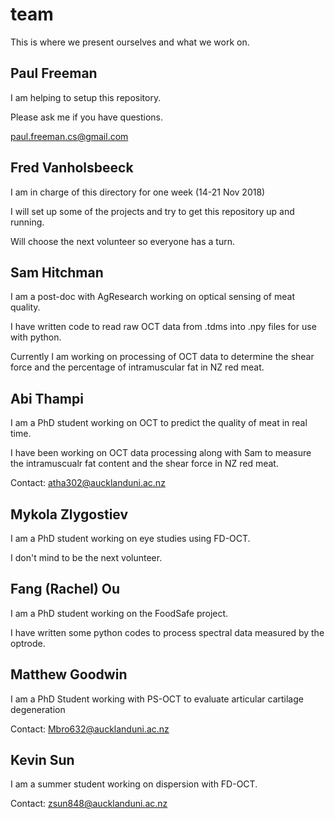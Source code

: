 # team
This is where we present ourselves and what we work on.

## Paul Freeman
I am helping to setup this repository.

Please ask me if you have questions.

paul.freeman.cs@gmail.com

## Fred Vanholsbeeck
I am in charge of this directory for one week (14-21 Nov 2018)

I will set up some of the projects and try to get this repository up and running. 

Will choose the next volunteer so everyone has a turn.

## Sam Hitchman

I am a post-doc with AgResearch working on optical sensing of meat quality.

I have written code to read raw OCT data from .tdms into .npy files for use with python.

Currently I am working on processing of OCT data to determine the shear force and the percentage of intramuscular fat in NZ red meat.

## Abi Thampi

I am a PhD student working on OCT to predict the quality of meat in real time. 

I have been working on OCT data processing along with Sam to measure the intramuscualr fat content and the shear force in NZ red meat. 

Contact: atha302@aucklanduni.ac.nz

## Mykola Zlygostiev

I am a PhD student working on eye studies using FD-OCT.

I don't mind to be the next volunteer.

## Fang (Rachel) Ou

I am a PhD student working on the FoodSafe project.

I have written some python codes to process spectral data measured by the optrode.

## Matthew Goodwin

I am a PhD Student working with PS-OCT to evaluate articular cartilage degeneration

Contact: Mbro632@aucklanduni.ac.nz

## Kevin Sun

I am a summer student working on dispersion with FD-OCT. 

Contact: zsun848@aucklanduni.ac.nz
